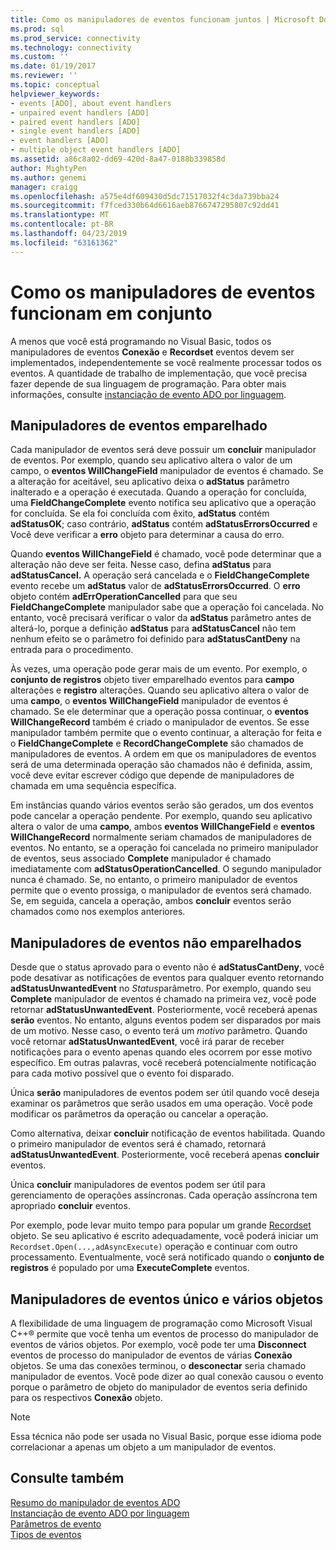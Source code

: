 ```yaml
---
title: Como os manipuladores de eventos funcionam juntos | Microsoft Docs
ms.prod: sql
ms.prod_service: connectivity
ms.technology: connectivity
ms.custom: ''
ms.date: 01/19/2017
ms.reviewer: ''
ms.topic: conceptual
helpviewer_keywords:
- events [ADO], about event handlers
- unpaired event handlers [ADO]
- paired event handlers [ADO]
- single event handlers [ADO]
- event handlers [ADO]
- multiple object event handlers [ADO]
ms.assetid: a86c8a02-dd69-420d-8a47-0188b339858d
author: MightyPen
ms.author: genemi
manager: craigg
ms.openlocfilehash: a575e4df609430d5dc71517032f4c3da739bba24
ms.sourcegitcommit: f7fced330b64d6616aeb8766747295807c92dd41
ms.translationtype: MT
ms.contentlocale: pt-BR
ms.lasthandoff: 04/23/2019
ms.locfileid: "63161362"
---
```

# <a name="how-event-handlers-work-together"></a>Como os manipuladores de eventos funcionam em conjunto
A menos que você está programando no Visual Basic, todos os manipuladores de eventos **Conexão** e **Recordset** eventos devem ser implementados, independentemente se você realmente processar todos os eventos. A quantidade de trabalho de implementação, que você precisa fazer depende de sua linguagem de programação. Para obter mais informações, consulte [instanciação de evento ADO por linguagem](../../../ado/guide/data/ado-event-instantiation-by-language.md).  
  
## <a name="paired-event-handlers"></a>Manipuladores de eventos emparelhado  
 Cada manipulador de eventos será deve possuir um **concluir** manipulador de eventos. Por exemplo, quando seu aplicativo altera o valor de um campo, o **eventos WillChangeField** manipulador de eventos é chamado. Se a alteração for aceitável, seu aplicativo deixa o **adStatus** parâmetro inalterado e a operação é executada. Quando a operação for concluída, uma **FieldChangeComplete** evento notifica seu aplicativo que a operação for concluída. Se ela foi concluída com êxito, **adStatus** contém **adStatusOK**; caso contrário, **adStatus** contém **adStatusErrorsOccurred** e Você deve verificar a **erro** objeto para determinar a causa do erro.  
  
 Quando **eventos WillChangeField** é chamado, você pode determinar que a alteração não deve ser feita. Nesse caso, defina **adStatus** para **adStatusCancel.** A operação será cancelada e o **FieldChangeComplete** evento recebe um **adStatus** valor de **adStatusErrorsOccurred**. O **erro** objeto contém **adErrOperationCancelled** para que seu **FieldChangeComplete** manipulador sabe que a operação foi cancelada. No entanto, você precisará verificar o valor da **adStatus** parâmetro antes de alterá-lo, porque a definição **adStatus** para **adStatusCancel** não tem nenhum efeito se o parâmetro foi definido para **adStatusCantDeny** na entrada para o procedimento.  
  
 Às vezes, uma operação pode gerar mais de um evento. Por exemplo, o **conjunto de registros** objeto tiver emparelhado eventos para **campo** alterações e **registro** alterações. Quando seu aplicativo altera o valor de uma **campo**, o **eventos WillChangeField** manipulador de eventos é chamado. Se ele determinar que a operação possa continuar, o **eventos WillChangeRecord** também é criado o manipulador de eventos. Se esse manipulador também permite que o evento continuar, a alteração for feita e o **FieldChangeComplete** e **RecordChangeComplete** são chamados de manipuladores de eventos. A ordem em que os manipuladores de eventos será de uma determinada operação são chamados não é definida, assim, você deve evitar escrever código que depende de manipuladores de chamada em uma sequência específica.  
  
 Em instâncias quando vários eventos serão são gerados, um dos eventos pode cancelar a operação pendente. Por exemplo, quando seu aplicativo altera o valor de uma **campo**, ambos **eventos WillChangeField** e **eventos WillChangeRecord** normalmente seriam chamados de manipuladores de eventos. No entanto, se a operação foi cancelada no primeiro manipulador de eventos, seus associado **Complete** manipulador é chamado imediatamente com **adStatusOperationCancelled**. O segundo manipulador nunca é chamado. Se, no entanto, o primeiro manipulador de eventos permite que o evento prossiga, o manipulador de eventos será chamado. Se, em seguida, cancela a operação, ambos **concluir** eventos serão chamados como nos exemplos anteriores.  
  
## <a name="unpaired-event-handlers"></a>Manipuladores de eventos não emparelhados  
 Desde que o status aprovado para o evento não é **adStatusCantDeny**, você pode desativar as notificações de eventos para qualquer evento retornando **adStatusUnwantedEvent** no *Status*parâmetro. Por exemplo, quando seu **Complete** manipulador de eventos é chamado na primeira vez, você pode retornar **adStatusUnwantedEvent**. Posteriormente, você receberá apenas **serão** eventos. No entanto, alguns eventos podem ser disparados por mais de um motivo. Nesse caso, o evento terá um *motivo* parâmetro. Quando você retornar **adStatusUnwantedEvent**, você irá parar de receber notificações para o evento apenas quando eles ocorrem por esse motivo específico. Em outras palavras, você receberá potencialmente notificação para cada motivo possível que o evento foi disparado.  
  
 Única **serão** manipuladores de eventos podem ser útil quando você deseja examinar os parâmetros que serão usados em uma operação. Você pode modificar os parâmetros da operação ou cancelar a operação.  
  
 Como alternativa, deixar **concluir** notificação de eventos habilitada. Quando o primeiro manipulador de eventos será é chamado, retornará **adStatusUnwantedEvent**. Posteriormente, você receberá apenas **concluir** eventos.  
  
 Única **concluir** manipuladores de eventos podem ser útil para gerenciamento de operações assíncronas. Cada operação assíncrona tem apropriado **concluir** eventos.  
  
 Por exemplo, pode levar muito tempo para popular um grande [Recordset](../../../ado/reference/ado-api/recordset-object-ado.md) objeto. Se seu aplicativo é escrito adequadamente, você poderá iniciar um `Recordset.Open(...,adAsyncExecute)` operação e continuar com outro processamento. Eventualmente, você será notificado quando o **conjunto de registros** é populado por uma **ExecuteComplete** eventos.  
  
## <a name="single-event-handlers-and-multiple-objects"></a>Manipuladores de eventos único e vários objetos  
 A flexibilidade de uma linguagem de programação como Microsoft Visual C++® permite que você tenha um eventos de processo do manipulador de eventos de vários objetos. Por exemplo, você pode ter uma **Disconnect** eventos de processo do manipulador de eventos de várias **Conexão** objetos. Se uma das conexões terminou, o **desconectar** seria chamado manipulador de eventos. Você pode dizer ao qual conexão causou o evento porque o parâmetro de objeto do manipulador de eventos seria definido para os respectivos **Conexão** objeto.  
  
> [!NOTE]
>  Essa técnica não pode ser usada no Visual Basic, porque esse idioma pode correlacionar a apenas um objeto a um manipulador de eventos.  
  
## <a name="see-also"></a>Consulte também  
 [Resumo do manipulador de eventos ADO](../../../ado/guide/data/ado-event-handler-summary.md)   
 [Instanciação de evento ADO por linguagem](../../../ado/guide/data/ado-event-instantiation-by-language.md)   
 [Parâmetros de evento](../../../ado/guide/data/event-parameters.md)   
 [Tipos de eventos](../../../ado/guide/data/types-of-events.md)
